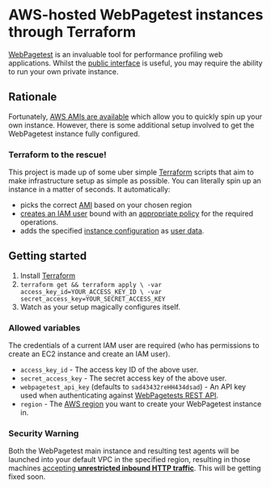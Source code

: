 # AWS-hosted WebPagetest instances through Terraform

[WebPagetest](https://sites.google.com/a/webpagetest.org/docs/) is an invaluable tool for performance profiling web applications. Whilst the [public interface](http://www.webpagetest.org/) is useful, you may require the ability to run your own private instance.

## Rationale

Fortunately, [AWS AMIs are available](https://github.com/WPO-Foundation/webpagetest/blob/master/docs/EC2/Server%20AMI.md) which allow you to quickly spin up your own instance. However, there is some additional setup involved to get the WebPagetest instance fully configured.

### Terraform to the rescue!

This project is made up of some uber simple [Terraform](https://www.terraform.io/) scripts that aim to make infrastructure setup as simple as possible. You can literally spin up an instance in a matter of seconds. It automatically:

* picks the correct [AMI](https://github.com/WPO-Foundation/webpagetest/blob/master/docs/EC2/Server%20AMI.md) based on your chosen region
* [creates an IAM user](http://docs.aws.amazon.com/IAM/latest/UserGuide/id_users_create.html) bound with an [appropriate policy](http://docs.aws.amazon.com/IAM/latest/UserGuide/access_policies.html) for the required operations.
* adds the specified [instance configuration](https://github.com/redbadger/webpagetest-terraform-aws/blob/master/modules/ec2/userdata.template) as [user data](http://docs.aws.amazon.com/AWSEC2/latest/UserGuide/ec2-instance-metadata.html).

## Getting started
1. Install [Terraform](https://www.terraform.io/)
2. `terraform get && terraform apply \
      -var access_key_id=YOUR_ACCESS_KEY_ID \
      -var secret_access_key=YOUR_SECRET_ACCESS_KEY`
3. Watch as your setup magically configures itself.

### Allowed variables
The credentials of a current IAM user are required (who has permissions to create an EC2 instance and create an IAM user).
  * `access_key_id` - The access key ID of the above user.
  * `secret_access_key` - The secret access key of the above user.
  * `webpagetest_api_key` (defaults to `sad43432reHH434dsad`) - An API key used when authenticating against [WebPagetests REST API](https://sites.google.com/a/webpagetest.org/docs/advanced-features/webpagetest-restful-apis).
  * `region` - The [AWS region](http://docs.aws.amazon.com/general/latest/gr/rande.html) you want to create your WebPagetest instance in.

### Security Warning

Both the WebPagetest main instance and resulting test agents will be launched into your default VPC in the specified region, resulting in those machines [accepting **unrestricted inbound HTTP traffic**](https://github.com/redbadger/webpagetest-terraform-aws/issues/3). This will be getting fixed soon.
